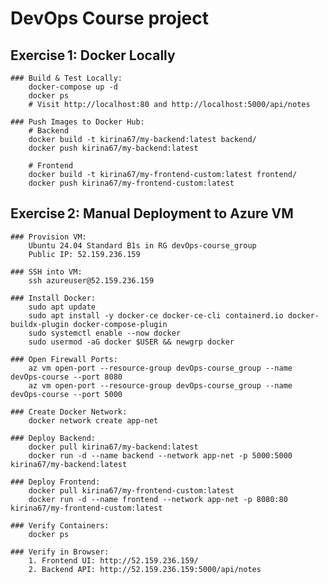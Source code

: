 # DevOps Course project

## Exercise 1: Docker Locally

	### Build & Test Locally:
		docker-compose up -d
		docker ps
		# Visit http://localhost:80 and http://localhost:5000/api/notes

	### Push Images to Docker Hub:
		# Backend
		docker build -t kirina67/my-backend:latest backend/
		docker push kirina67/my-backend:latest

		# Frontend
		docker build -t kirina67/my-frontend-custom:latest frontend/
		docker push kirina67/my-frontend-custom:latest

## Exercise 2: Manual Deployment to Azure VM

	### Provision VM:
		Ubuntu 24.04 Standard B1s in RG devOps-course_group
	    Public IP: 52.159.236.159

	### SSH into VM:
		ssh azureuser@52.159.236.159

	### Install Docker:
		sudo apt update
		sudo apt install -y docker-ce docker-ce-cli containerd.io docker-buildx-plugin docker-compose-plugin
		sudo systemctl enable --now docker
		sudo usermod -aG docker $USER && newgrp docker

	### Open Firewall Ports:
		az vm open-port --resource-group devOps-course_group --name devOps-course --port 8080
		az vm open-port --resource-group devOps-course_group --name devOps-course --port 5000

	### Create Docker Network:
		docker network create app-net

	### Deploy Backend:
		docker pull kirina67/my-backend:latest
		docker run -d --name backend --network app-net -p 5000:5000 kirina67/my-backend:latest

	### Deploy Frontend:
		docker pull kirina67/my-frontend-custom:latest
		docker run -d --name frontend --network app-net -p 8080:80 kirina67/my-frontend-custom:latest

	### Verify Containers:
		docker ps

	### Verify in Browser:
		1. Frontend UI: http://52.159.236.159/
		2. Backend API: http://52.159.236.159:5000/api/notes

